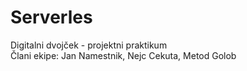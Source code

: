 # Serverles 
Digitalni dvojček - projektni praktikum\
Člani ekipe: Jan Namestnik, Nejc Cekuta, Metod Golob

